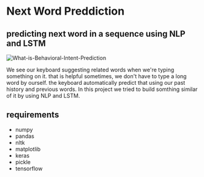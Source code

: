 # Next Word Preddiction
## predicting next word in a sequence using NLP and LSTM  
![What-is-Behavioral-Intent-Prediction](https://user-images.githubusercontent.com/77840111/182775792-9e27b15a-1e55-4f0c-8cba-2ecee44009b1.jpg)  
  

We see our keyboard suggesting related words when we're typing something on it. that is helpful sometimes, we don't have to type a long word by ourself. the keyboard automatically predict that using our past history and previous words. In this project we tried to build somthing similar of it by using NLP and LSTM.  
## requirements  
- numpy
- pandas
- nltk
- matplotlib
- keras
- pickle
- tensorflow

